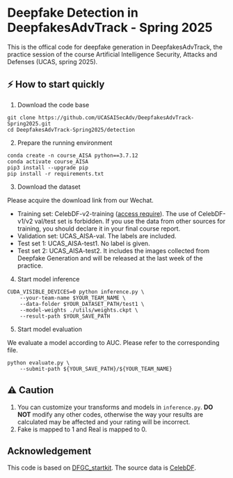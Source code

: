 # Deepfake Detection in DeepfakesAdvTrack - Spring 2025
This is the offical code for deepfake generation in DeepfakesAdvTrack, the practice session of the course Artificial Intelligence Security, Attacks and Defenses (UCAS, spring 2025).

## ⚡ How to start quickly
1. Download the code base
```
git clone https://github.com/UCASAISecAdv/DeepfakesAdvTrack-Spring2025.git
cd DeepfakesAdvTrack-Spring2025/detection
```

2. Prepare the running environment
```
conda create -n course_AISA python==3.7.12
conda activate course_AISA
pip3 install --upgrade pip
pip install -r requirements.txt
```

3. Download the dataset

Please acquire the download link from our Wechat.
- Training set: CelebDF-v2-training ([access require](https://github.com/yuezunli/celeb-deepfakeforensics)). The use of CelebDF-v1/v2 val/test set is forbidden. If you use the data from other sources for training, you should declare it in your final course report.
- Validation set: UCAS_AISA-val. The labels are included.
- Test set 1: UCAS_AISA-test1. No label is given.
- Test set 2: UCAS_AISA-test2. It includes the images collected from Deepfake Generation and will be released at the last week of the practice.

4. Start model inference
```
CUDA_VISIBLE_DEVICES=0 python inference.py \
    --your-team-name $YOUR_TEAM_NAME \
    --data-folder $YOUR_DATASET_PATH/test1 \
    --model-weights ./utils/weights.ckpt \
    --result-path $YOUR_SAVE_PATH
```

5. Start model evaluation

We evaluate a model according to AUC. Please refer to the corresponding file.
```
python evaluate.py \
    --submit-path ${YOUR_SAVE_PATH}/${YOUR_TEAM_NAME}
```

## ⚠️ Caution
1. You can customize your transforms and models in `inference.py`. **DO NOT** modify any other codes, otherwise the way your results are calculated may be affected and your rating will be incorrect.
2. Fake is mapped to 1 and Real is mapped to 0.

## Acknowledgement
This code is based on [DFGC_startkit](https://github.com/bomb2peng/DFGC_starterkit/tree/master).
The source data is [CelebDF](https://github.com/yuezunli/celeb-deepfakeforensics).